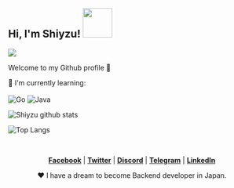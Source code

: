 <h2>Hi, I'm Shiyzu! <img src="https://i.pinimg.com/originals/23/8e/19/238e1921462aa271b6b1b0c98539cb4d.gif" height="60" /></h2>

<img max-width="800" src="https://github.com/shiyzu/shiyzu/blob/master/assets/gochumoon.jpg"/>

Welcome to my Github profile :rocket:

:page_with_curl: I'm currently learning:
<br><br>
![Go](https://img.shields.io/badge/go-%2300ADD8.svg?style=for-the-badge&logo=go&logoColor=white)
![Java](https://img.shields.io/badge/java-%23ED8B00.svg?style=for-the-badge&logo=java&logoColor=white)
<br>

![Shiyzu github stats](https://bad-apple-github-readme.vercel.app/api?show_bg=1&username=hikaruyuzu)

![Top Langs](https://github-readme-stats.vercel.app/api/top-langs/?username=hikaruyuzu&layout=compact)

<br>
<p align="center">
  <strong><a href="#">Facebook</a></strong> |
  <strong><a href="#">Twitter</a></strong> |
  <strong><a href="#">Discord</a></strong> |
  <strong><a href="#">Telegram</a></strong> |
  <strong><a href="#">LinkedIn</a></strong> 
</p>

<p align="center">❤  I have a dream to become Backend developer in Japan.</p>
